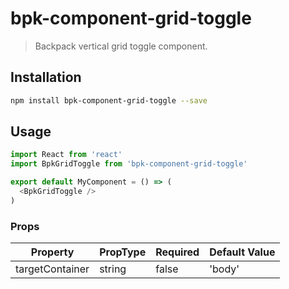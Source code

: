 # bpk-component-grid-toggle

> Backpack vertical grid toggle component.

## Installation

```sh
npm install bpk-component-grid-toggle --save
```

## Usage

```js
import React from 'react'
import BpkGridToggle from 'bpk-component-grid-toggle'

export default MyComponent = () => (
  <BpkGridToggle />
)
```

### Props

| Property         | PropType | Required | Default Value |
| ---------------- | -------- | -------- | ------------- |
| targetContainer  | string   | false    | 'body'        |       
